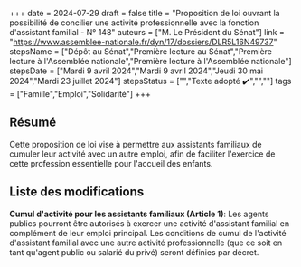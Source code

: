 +++
date = 2024-07-29
draft = false
title = "Proposition de loi ouvrant la possibilité de concilier une activité professionnelle avec la fonction d'assistant familial - N° 148"
auteurs = ["M. Le Président du Sénat"]
link = "https://www.assemblee-nationale.fr/dyn/17/dossiers/DLR5L16N49737"
stepsName = ["Dépôt au Sénat","Première lecture au Sénat","Première lecture à l'Assemblée nationale","Première lecture à l'Assemblée nationale"]
stepsDate = ["Mardi 9 avril 2024","Mardi 9 avril 2024","Jeudi 30 mai 2024","Mardi 23 juillet 2024"]
stepsStatus = ["","Texte adopté ✔️","",""]
tags = ["Famille","Emploi","Solidarité"]
+++

## Résumé

Cette proposition de loi vise à permettre aux assistants familiaux de cumuler leur activité avec un autre emploi, afin de faciliter l'exercice de cette profession essentielle pour l'accueil des enfants.

## Liste des modifications

**Cumul d'activité pour les assistants familiaux (Article 1)**: Les agents publics pourront être autorisés à exercer une activité d'assistant familial en complément de leur emploi principal. Les conditions de cumul de l'activité d'assistant familial avec une autre activité professionnelle (que ce soit en tant qu'agent public ou salarié du privé) seront définies par décret.
